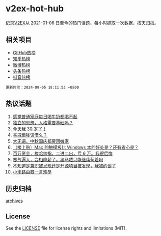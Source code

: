 # v2ex-hot-hub

 记录[V2EX](https://www.v2ex.com/)从 2021-01-06 日至今的热门话题。每小时抓取一次数据，按天[归档](archives)。
 
 ## 相关项目

- [GitHub热榜](https://github.com/lonnyzhang423/github-hot-hub)
- [知乎热榜](https://github.com/lonnyzhang423/zhihu-hot-hub)
- [微博热榜](https://github.com/lonnyzhang423/weibo-hot-hub)
- [头条热榜](https://github.com/lonnyzhang423/toutiao-hot-hub)
- [抖音热榜](https://github.com/lonnyzhang423/douyin-hot-hub)


 `更新时间：2024-09-05 18:11:53 +0800`

## 热议话题

1. [感觉普通家庭每日喝牛奶都喝不起](https://www.v2ex.com/t/1070385)
1. [独立的思想，人格需要基础吗？](https://www.v2ex.com/t/1070405)
1. [今天我 30 岁了！](https://www.v2ex.com/t/1070454)
1. [亲戚借钱该借么？](https://www.v2ex.com/t/1070370)
1. [大无语，中秋国庆都要回娘家](https://www.v2ex.com/t/1070412)
1. [（接上贴）Mac 的触摸板比 Windows 本的好处是？还有省心是？](https://www.v2ex.com/t/1070368)
1. [百万资金，梭哈纳指，二进二出，亏 6 万。我很后悔](https://www.v2ex.com/t/1070292)
1. [寒气逼人，变相降薪了，黑马喽只能继续苟着吗](https://www.v2ex.com/t/1070377)
1. [不知道是兼职被发现还是开源项目被发现，我被约谈了](https://www.v2ex.com/t/1070348)
1. [小米路由器一言难尽](https://www.v2ex.com/t/1070376)

## 历史归档

[archives](archives)

## License

See the [LICENSE](LICENSE) file for license rights and limitations (MIT).
